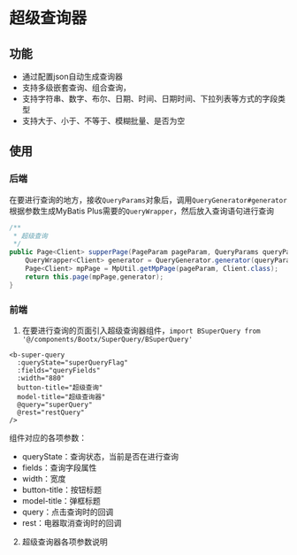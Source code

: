 # 超级查询器

## 功能
- 通过配置json自动生成查询器
- 支持多级嵌套查询、组合查询，
- 支持字符串、数字、布尔、日期、时间、日期时间、下拉列表等方式的字段类型
- 支持大于、小于、不等于、模糊批量、是否为空

## 使用
### 后端
在要进行查询的地方，接收`QueryParams`对象后，调用`QueryGenerator#generator`根据参数生成MyBatis Plus需要的`QueryWrapper`，然后放入查询语句进行查询

```java
/**
 * 超级查询
 */
public Page<Client> supperPage(PageParam pageParam, QueryParams queryParams) {
    QueryWrapper<Client> generator = QueryGenerator.generator(queryParams);
    Page<Client> mpPage = MpUtil.getMpPage(pageParam, Client.class);
    return this.page(mpPage,generator);
}
```

### 前端

1. 在要进行查询的页面引入超级查询器组件，`import BSuperQuery from '@/components/Bootx/SuperQuery/BSuperQuery'`

```vue
<b-super-query
  :queryState="superQueryFlag"
  :fields="queryFields"
  :width="880"
  button-title="超级查询"
  model-title="超级查询器"
  @query="superQuery"
  @rest="restQuery"
/>
```
组件对应的各项参数：

- queryState：查询状态，当前是否在进行查询
- fields：查询字段属性
- width：宽度
- button-title：按钮标题
- model-title：弹框标题
- query：点击查询时的回调
- rest：电器取消查询时的回调

2. 超级查询器各项参数说明